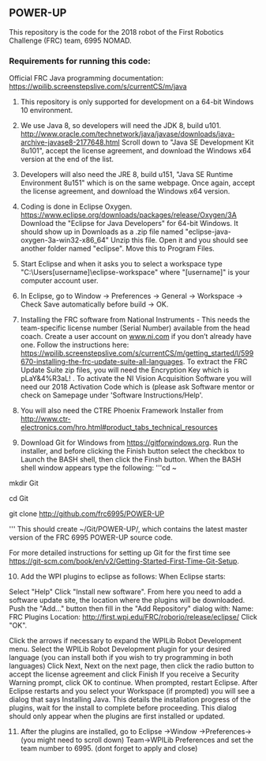 ## POWER-UP
This repository is the code for the 2018 robot of the First Robotics Challenge (FRC) team, 6995 NOMAD.

### Requirements for running this code:

Official FRC Java programming documentation: https://wpilib.screenstepslive.com/s/currentCS/m/java

1. This repository is only supported for development on a 64-bit Windows 10 environment.
2. We use Java 8, so developers will need the JDK 8, build u101. http://www.oracle.com/technetwork/java/javase/downloads/java-archive-javase8-2177648.html
Scroll down to "Java SE Development Kit 8u101", accept the license agreement, and download the Windows x64 version at the end of the list.
3. Developers will also need the JRE 8, build u151, "Java SE Runtime Environment 8u151" which is on the same webpage. Once again, accept the license agreement, and download the Windows x64 version.
4. Coding is done in Eclipse Oxygen. https://www.eclipse.org/downloads/packages/release/Oxygen/3A 
Download the "Eclipse for Java Developers" for 64-bit Windows. It should show up in Downloads as a .zip file named "eclipse-java-oxygen-3a-win32-x86_64" Unzip this file. Open it and you should see another folder named "eclipse". Move this to Program Files.
5. Start Eclipse and when it asks you to select a workspace type "C:\Users\[username]\eclipse-workspace" where "[username]" is your computer account user. 
6. In Eclipse, go to Window -> Preferences -> General -> Workspace -> Check Save automatically before build -> OK. 


7. Installing the FRC software from National Instruments - This needs the team-specific license number (Serial Number) available from the head coach.
         Create a user account on www.ni.com if you don’t already have one.
         Follow the instructions here: https://wpilib.screenstepslive.com/s/currentCS/m/getting_started/l/599670-installing-the-frc-update-suite-all-languages. To extract the FRC Update Suite zip files, you will need the Encryption Key which is pLaY&4%R3aL! . To activate the NI Vision Acquisition Software you will need our 2018 Activation Code which is (please ask Software mentor or check on Samepage under 'Software Instructions/Help'.

8. You will also need the CTRE Phoenix Framework Installer from http://www.ctr-electronics.com/hro.html#product_tabs_technical_resources

9. Download Git for Windows from https://gitforwindows.org. Run the installer, and before clicking the Finish button select the checkbox to Launch the BASH shell, then click the Finsh button. When the BASH shell window appears type the following:
'''cd ~

mkdir Git

cd Git


git clone http://github.com/frc6995/POWER-UP

'''
This should create ~/Git/POWER-UP/, which contains the latest master version of the FRC 6995 POWER-UP source code.

For more detailed instructions for setting up Git for the first time see https://git-scm.com/book/en/v2/Getting-Started-First-Time-Git-Setup.


10. Add the WPI plugins to eclipse as follows: 
When Eclipse starts:

Select "Help"
Click "Install new software".
From here you need to add a software update site, the location where the plugins will be downloaded. Push the "Add..." button then fill in the "Add Repository" dialog with:
Name: FRC Plugins
Location: http://first.wpi.edu/FRC/roborio/release/eclipse/
Click "OK".

Click the arrows if necessary to expand the WPILib Robot Development menu.
Select the WPILib Robot Development plugin for your desired language (you can install both if you wish to try programming in both languages)
Click Next, Next on the next page, then click the radio button to accept the license agreement and click Finish
If you receive a Security Warning prompt, click OK to continue.
When prompted, restart Eclipse. After Eclipse restarts and you select your Workspace (if prompted) you will see a dialog that says Installing Java. This details the installation progress of the plugins, wait for the install to complete before proceeding. This dialog should only appear when the plugins are first installed or updated.

11. After the plugins are installed, go to Eclipse ->Window ->Preferences-> (you might need to scroll down) Team->WPILib Preferences and set the team number to 6995. (dont forget to apply and close)
